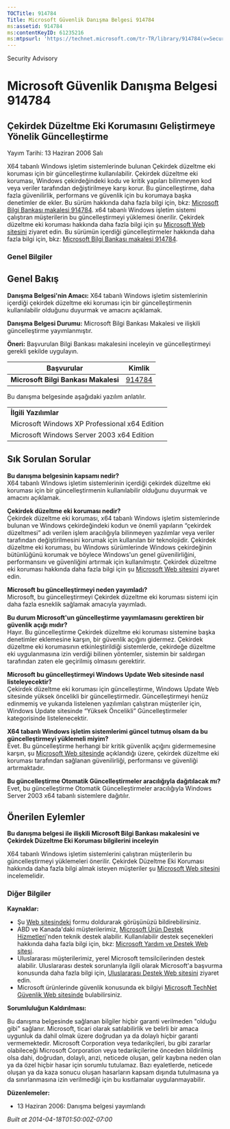 ```yaml
---
TOCTitle: 914784
Title: Microsoft Güvenlik Danışma Belgesi 914784
ms:assetid: 914784
ms:contentKeyID: 61235216
ms:mtpsurl: 'https://technet.microsoft.com/tr-TR/library/914784(v=Security.10)'
---
```


Security Advisory

Microsoft Güvenlik Danışma Belgesi 914784
=========================================

Çekirdek Düzeltme Eki Korumasını Geliştirmeye Yönelik Güncelleştirme
--------------------------------------------------------------------

Yayım Tarihi: 13 Haziran 2006 Salı

X64 tabanlı Windows işletim sistemlerinde bulunan Çekirdek düzeltme eki koruması için bir güncelleştirme kullanılabilir. Çekirdek düzeltme eki koruması, Windows çekirdeğindeki kodu ve kritik yapıları bilinmeyen kod veya veriler tarafından değiştirilmeye karşı korur. Bu güncelleştirme, daha fazla güvenilirlik, performans ve güvenlik için bu korumaya başka denetimler de ekler. Bu sürüm hakkında daha fazla bilgi için, bkz: [Microsoft Bilgi Bankası makalesi 914784](http://support.microsoft.com/kb/891861). x64 tabanlı Windows işletim sistemi çalıştıran müşterilerin bu güncelleştirmeyi yüklemesi önerilir. Çekirdek düzeltme eki koruması hakkında daha fazla bilgi için şu [Microsoft Web sitesini](http://www.microsoft.com/whdc/driver/kernel/64bitpatch_faq.mspx) ziyaret edin. Bu sürümün içerdiği güncelleştirmeler hakkında daha fazla bilgi için, bkz: [Microsoft Bilgi Bankası makalesi 914784](http://support.microsoft.com/kb/891861).

### Genel Bilgiler

Genel Bakış
-----------

<span></span>
**Danışma Belgesi'nin Amacı:** X64 tabanlı Windows işletim sistemlerinin içerdiği çekirdek düzeltme eki koruması için bir güncelleştirmenin kullanılabilir olduğunu duyurmak ve amacını açıklamak.

**Danışma Belgesi Durumu:** Microsoft Bilgi Bankası Makalesi ve ilişkili güncelleştirme yayımlanmıştır.

**Öneri:** Başvurulan Bilgi Bankası makalesini inceleyin ve güncelleştirmeyi gerekli şekilde uygulayın.

| Başvurular                           | Kimlik                                           |
|--------------------------------------|--------------------------------------------------|
| **Microsoft Bilgi Bankası Makalesi** | [914784](http://support.microsoft.com/kb/891861) |

Bu danışma belgesinde aşağıdaki yazılım anlatılır.

|                                               |
|-----------------------------------------------|
| **İlgili Yazılımlar**                             |
| Microsoft Windows XP Professional x64 Edition |
| Microsoft Windows Server 2003 x64 Edition     |

Sık Sorulan Sorular
-------------------

<span></span>
**Bu danışma belgesinin kapsamı nedir?**  
X64 tabanlı Windows işletim sistemlerinin içerdiği çekirdek düzeltme eki koruması için bir güncelleştirmenin kullanılabilir olduğunu duyurmak ve amacını açıklamak.

**Çekirdek düzeltme eki koruması nedir?**  
Çekirdek düzeltme eki koruması, x64 tabanlı Windows işletim sistemlerinde bulunan ve Windows çekirdeğindeki kodun ve önemli yapıların “çekirdek düzeltmesi” adı verilen işlem aracılığıyla bilinmeyen yazılımlar veya veriler tarafından değiştirilmesini korumak için kullanılan bir teknolojidir. Çekirdek düzeltme eki koruması, bu Windows sürümlerinde Windows çekirdeğinin bütünlüğünü korumak ve böylece Windows'un genel güvenilirliğini, performansını ve güvenliğini artırmak için kullanılmıştır. Çekirdek düzeltme eki koruması hakkında daha fazla bilgi için şu [Microsoft Web sitesini](http://www.microsoft.com/whdc/driver/kernel/64bitpatch_faq.mspx) ziyaret edin.

**Microsoft bu güncelleştirmeyi neden yayımladı?**  
Microsoft, bu güncelleştirmeyi Çekirdek düzeltme eki koruması sistemi için daha fazla esneklik sağlamak amacıyla yayımladı.

**Bu durum Microsoft'un güncelleştirme yayımlamasını gerektiren bir güvenlik açığı mıdır?**  
Hayır. Bu güncelleştirme Çekirdek düzeltme eki koruması sistemine başka denetimler eklemesine karşın, bir güvenlik açığını gidermez. Çekirdek düzeltme eki korumasının etkinleştirildiği sistemlerde, çekirdeğe düzeltme eki uygulanmasına izin verdiği bilinen yöntemler, sistemin bir saldırgan tarafından zaten ele geçirilmiş olmasını gerektirir.

**Microsoft bu güncelleştirmeyi Windows Update Web sitesinde nasıl listeleyecektir?**  
Çekirdek düzeltme eki koruması için güncelleştirme, Windows Update Web sitesinde yüksek öncelikli bir güncelleştirmedir. Güncelleştirmeyi henüz edinmemiş ve yukarıda listelenen yazılımları çalıştıran müşteriler için, Windows Update sitesinde “Yüksek Öncelikli” Güncelleştirmeler kategorisinde listelenecektir.

**X64 tabanlı Windows işletim sistemlerimi güncel tutmuş olsam da bu güncelleştirmeyi yüklemeli miyim?**  
Evet. Bu güncelleştirme herhangi bir kritik güvenlik açığını gidermemesine karşın, şu [Microsoft Web sitesinde](http://www.microsoft.com/whdc/driver/kernel/64bitpatch_faq.mspx) açıklandığı üzere, çekirdek düzeltme eki koruması tarafından sağlanan güvenilirliği, performansı ve güvenliği artırmaktadır.

**Bu güncelleştirme Otomatik Güncelleştirmeler aracılığıyla dağıtılacak mı?**  
Evet, bu güncelleştirme Otomatik Güncelleştirmeler aracılığıyla Windows Server 2003 x64 tabanlı sistemlere dağıtılır.

Önerilen Eylemler
-----------------

<span></span>
**Bu danışma belgesi ile ilişkili Microsoft Bilgi Bankası makalesini ve Çekirdek Düzeltme Eki Koruması bilgilerini inceleyin**

X64 tabanlı Windows işletim sistemlerini çalıştıran müşterilerin bu güncelleştirmeyi yüklemeleri önerilir. Çekirdek Düzeltme Eki Koruması hakkında daha fazla bilgi almak isteyen müşteriler şu [Microsoft Web sitesini](http://www.microsoft.com/whdc/driver/kernel/64bitpatch_faq.mspx) incelemelidir.

### Diğer Bilgiler

**Kaynaklar:**

-   Şu [Web sitesindeki](https://support.microsoft.com/common/survey.aspx?scid=sw;en;1257&amp;showpage=1&amp;ws=technet&amp;sd=tech) formu doldurarak görüşünüzü bildirebilirsiniz.
-   ABD ve Kanada'daki müşterilerimiz, [Microsoft Ürün Destek Hizmetleri](http://go.microsoft.com/fwlink/?linkid=21131)'nden teknik destek alabilir. Kullanılabilir destek seçenekleri hakkında daha fazla bilgi için, bkz: [Microsoft Yardım ve Destek Web sitesi](http://support.microsoft.com).
-   Uluslararası müşterilerimiz, yerel Microsoft temsilcilerinden destek alabilir. Uluslararası destek sorunlarıyla ilgili olarak Microsoft'a başvurma konusunda daha fazla bilgi için, [Uluslararası Destek Web sitesini](http://go.microsoft.com/fwlink/?linkid=21155) ziyaret edin.
-   Microsoft ürünlerinde güvenlik konusunda ek bilgiyi [Microsoft TechNet Güvenlik Web sitesinde](http://go.microsoft.com/fwlink/?linkid=21132) bulabilirsiniz.

**Sorumluluğun Kaldırılması:**

Bu danışma belgesinde sağlanan bilgiler hiçbir garanti verilmeden "olduğu gibi" sağlanır. Microsoft, ticari olarak satılabilirlik ve belirli bir amaca uygunluk da dahil olmak üzere doğrudan ya da dolaylı hiçbir garanti vermemektedir. Microsoft Corporation veya tedarikçileri, bu gibi zararlar olabileceği Microsoft Corporation veya tedarikçilerine önceden bildirilmiş olsa dahi, doğrudan, dolaylı, arızi, neticede oluşan, gelir kaybına neden olan ya da özel hiçbir hasar için sorumlu tutulamaz. Bazı eyaletlerde, neticede oluşan ya da kaza sonucu oluşan hasarların kapsam dışında tutulmasına ya da sınırlanmasına izin verilmediği için bu kısıtlamalar uygulanmayabilir.

**Düzenlemeler:**

-   13 Haziran 2006: Danışma belgesi yayımlandı

*Built at 2014-04-18T01:50:00Z-07:00*
